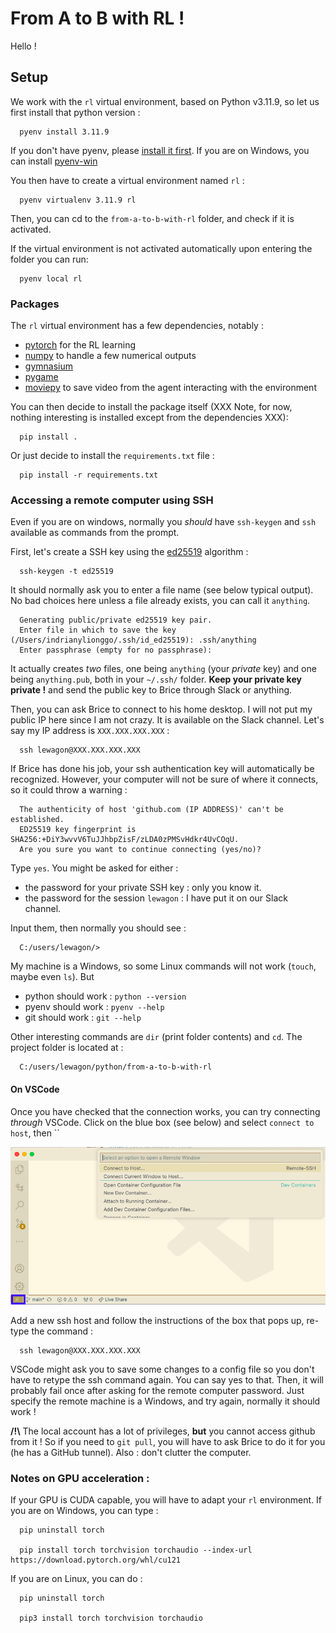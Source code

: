 # From A to B with RL !

Hello !

## Setup

We work with the `rl` virtual environment, based on Python v3.11.9, so let us
first install that python version :

```
  pyenv install 3.11.9
```

If you don't have pyenv, please [install it first](https://github.com/pyenv/pyenv).
If you are on Windows, you can install [pyenv-win](https://pyenv-win.github.io/pyenv-win/)

You then have to create a virtual environment named `rl` :

```
  pyenv virtualenv 3.11.9 rl
````

Then, you can cd to the `from-a-to-b-with-rl` folder, and check if it is activated.

If the virtual environment is not activated automatically upon entering the folder you can run:

```
  pyenv local rl
````

### Packages

The `rl` virtual environment has a few dependencies, notably :

- [pytorch](https://pytorch.org/) for the RL learning
- [numpy](https://numpy.org/) to handle a few numerical outputs
- [gymnasium](https://gymnasium.farama.org/)
- [pygame](https://www.pygame.org/news)
- [moviepy](https://pypi.org/project/moviepy/) to save video from the agent interacting with the environment

You can then decide to install the package itself (XXX
Note, for now, nothing interesting is installed except from the dependencies XXX):

```
  pip install .
````

Or just decide to install the `requirements.txt` file :

```
  pip install -r requirements.txt
```

### Accessing a remote computer using SSH

Even if you are on windows, normally you _should_ have `ssh-keygen` and `ssh` available
as commands from the prompt.

First, let's create a SSH key using the [ed25519](https://en.wikipedia.org/wiki/EdDSA#Ed25519)
algorithm :

```
  ssh-keygen -t ed25519
```

It should normally ask you to enter a file name (see below typical output).
No bad choices here unless a file already exists, you can call it `anything`.

```
  Generating public/private ed25519 key pair.
  Enter file in which to save the key (/Users/indrianylionggo/.ssh/id_ed25519): .ssh/anything
  Enter passphrase (empty for no passphrase):
```

It actually creates _two_ files, one being `anything` (your _private_ key) and
one being  `anything.pub`, both in your `~/.ssh/` folder. **Keep your private
key private !** and send the public key to Brice through Slack or anything.

Then, you can ask Brice to connect to his home desktop. I will not put my public
IP here since I am not crazy. It is available on the Slack channel. Let's say my
IP address is `XXX.XXX.XXX.XXX` :

```
  ssh lewagon@XXX.XXX.XXX.XXX
```

If Brice has done his job, your ssh authentication key will automatically be
recognized. However, your computer will not be sure of where it connects, so it
could throw a warning :

```
  The authenticity of host 'github.com (IP ADDRESS)' can't be established.
  ED25519 key fingerprint is SHA256:+DiY3wvvV6TuJJhbpZisF/zLDA0zPMSvHdkr4UvCOqU.
  Are you sure you want to continue connecting (yes/no)?
```

Type `yes`. You might be asked for either :

- the password for your private SSH key : only you know it.
- the password for the session `lewagon` : I have put it on our Slack channel.

Input them, then normally you should see :

```
  C:/users/lewagon/>
```

My machine is a Windows, so some Linux commands will not work (`touch`, maybe even `ls`). But

* python should work : `python --version`
* pyenv should work : `pyenv --help`
* git should work : `git --help`

Other interesting commands are `dir` (print folder contents) and `cd`. The project folder is located at : 

```
  C:/users/lewagon/python/from-a-to-b-with-rl
```

#### On VSCode

Once you have checked that the connection works, you can try connecting _through_ VSCode. Click on the blue box (see below) and select `connect to host`, then ``

![img](vscode_ssh_screenshot.png)

Add a new ssh host and follow the instructions of the box that pops up, re-type the command :

```
  ssh lewagon@XXX.XXX.XXX.XXX
```
VSCode might ask you to save some changes to a config file so you don't have to retype the ssh command again. You can say yes to that. Then, it will probably fail once after asking for the remote computer password. Just specify the remote machine is
a Windows, and try again, normally it should work !

**/!\\** The local account has a lot of privileges, __but__ you cannot access github from it ! So if you need to `git pull`, you will have
to ask Brice to do it for you (he has a GitHub tunnel). Also : don't clutter the computer.

### Notes on GPU acceleration :

If your GPU is CUDA capable, you will have to adapt your `rl` environment. If you are on Windows, you can type :

```
  pip uninstall torch

  pip install torch torchvision torchaudio --index-url https://download.pytorch.org/whl/cu121
```

If you are on Linux, you can do :

```
  pip uninstall torch

  pip3 install torch torchvision torchaudio
```
